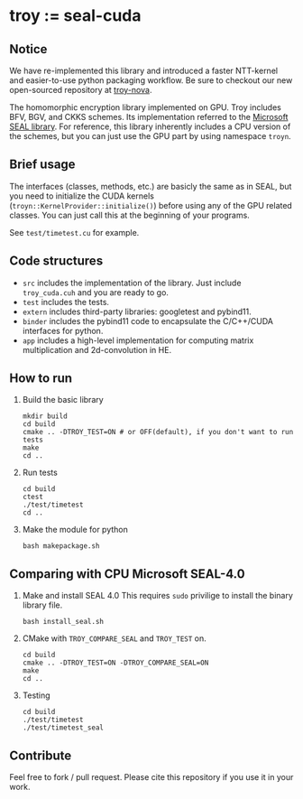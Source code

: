 # troy := seal-cuda

## Notice

We have re-implemented this library and introduced a faster NTT-kernel and easier-to-use python packaging workflow. Be sure to checkout our new open-sourced repository at [troy-nova](https://github.com/lightbulb128/troy-nova).

The homomorphic encryption library implemented on GPU. Troy includes BFV, BGV, and CKKS schemes. Its implementation referred to the [Microsoft SEAL library](https://github.com/Microsoft/SEAL).
For reference, this library inherently includes a CPU version of the schemes, but you can just use the GPU part by using namespace `troyn`.

## Brief usage
The interfaces (classes, methods, etc.) are basicly the same as in SEAL, but you need to initialize the CUDA kernels (`troyn::KernelProvider::initialize()`) before using any of the GPU related classes. You can just call this at the beginning of your programs.

See `test/timetest.cu` for example.

## Code structures
* `src` includes the implementation of the library. Just include `troy_cuda.cuh` and you are ready to go.
* `test` includes the tests.
* `extern` includes third-party libraries: googletest and pybind11.
* `binder` includes the pybind11 code to encapsulate the C/C++/CUDA interfaces for python.
* `app` includes a high-level implementation for computing matrix multiplication and 2d-convolution in HE.

## How to run

1. Build the basic library
    ```
    mkdir build
    cd build
    cmake .. -DTROY_TEST=ON # or OFF(default), if you don't want to run tests
    make
    cd ..
    ```
2. Run tests
    ```
    cd build
    ctest
    ./test/timetest
    cd ..
    ```
3. Make the module for python
    ```
    bash makepackage.sh
    ```

## Comparing with CPU Microsoft SEAL-4.0

1. Make and install SEAL 4.0
    This requires `sudo` privilige to install the binary library file.
    ```
    bash install_seal.sh
    ```
2. CMake with `TROY_COMPARE_SEAL` and `TROY_TEST` on.
    ```
    cd build
    cmake .. -DTROY_TEST=ON -DTROY_COMPARE_SEAL=ON
    make
    cd ..
    ```
3. Testing
    ```
    cd build
    ./test/timetest
    ./test/timetest_seal
    ```
    
## Contribute
Feel free to fork / pull request.
Please cite this repository if you use it in your work.